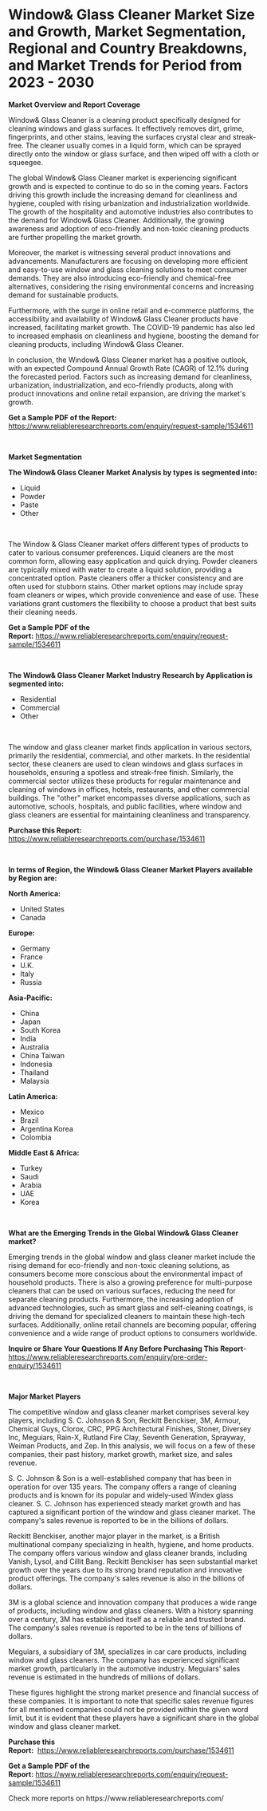 <p><h1>Window& Glass Cleaner Market Size and Growth, Market Segmentation, Regional and Country Breakdowns, and Market Trends for Period from 2023 -  2030</h1></p><p><strong>Market Overview and Report Coverage</strong></p>
<p><p>Window& Glass Cleaner is a cleaning product specifically designed for cleaning windows and glass surfaces. It effectively removes dirt, grime, fingerprints, and other stains, leaving the surfaces crystal clear and streak-free. The cleaner usually comes in a liquid form, which can be sprayed directly onto the window or glass surface, and then wiped off with a cloth or squeegee.</p><p>The global Window& Glass Cleaner market is experiencing significant growth and is expected to continue to do so in the coming years. Factors driving this growth include the increasing demand for cleanliness and hygiene, coupled with rising urbanization and industrialization worldwide. The growth of the hospitality and automotive industries also contributes to the demand for Window& Glass Cleaner. Additionally, the growing awareness and adoption of eco-friendly and non-toxic cleaning products are further propelling the market growth.</p><p>Moreover, the market is witnessing several product innovations and advancements. Manufacturers are focusing on developing more efficient and easy-to-use window and glass cleaning solutions to meet consumer demands. They are also introducing eco-friendly and chemical-free alternatives, considering the rising environmental concerns and increasing demand for sustainable products.</p><p>Furthermore, with the surge in online retail and e-commerce platforms, the accessibility and availability of Window& Glass Cleaner products have increased, facilitating market growth. The COVID-19 pandemic has also led to increased emphasis on cleanliness and hygiene, boosting the demand for cleaning products, including Window& Glass Cleaner.</p><p>In conclusion, the Window& Glass Cleaner market has a positive outlook, with an expected Compound Annual Growth Rate (CAGR) of 12.1% during the forecasted period. Factors such as increasing demand for cleanliness, urbanization, industrialization, and eco-friendly products, along with product innovations and online retail expansion, are driving the market's growth.</p></p>
<p><strong>Get a Sample PDF of the Report:</strong> <a href="https://www.reliableresearchreports.com/enquiry/request-sample/1534611">https://www.reliableresearchreports.com/enquiry/request-sample/1534611</a></p>
<p>&nbsp;</p>
<p><strong>Market Segmentation</strong></p>
<p><strong>The Window& Glass Cleaner Market Analysis by types is segmented into:</strong></p>
<p><ul><li>Liquid</li><li>Powder</li><li>Paste</li><li>Other</li></ul></p>
<p>&nbsp;</p>
<p><p>The Window & Glass Cleaner market offers different types of products to cater to various consumer preferences. Liquid cleaners are the most common form, allowing easy application and quick drying. Powder cleaners are typically mixed with water to create a liquid solution, providing a concentrated option. Paste cleaners offer a thicker consistency and are often used for stubborn stains. Other market options may include spray foam cleaners or wipes, which provide convenience and ease of use. These variations grant customers the flexibility to choose a product that best suits their cleaning needs.</p></p>
<p><strong>Get a Sample PDF of the Report:</strong>&nbsp;<a href="https://www.reliableresearchreports.com/enquiry/request-sample/1534611">https://www.reliableresearchreports.com/enquiry/request-sample/1534611</a></p>
<p>&nbsp;</p>
<p><strong>The Window& Glass Cleaner Market Industry Research by Application is segmented into:</strong></p>
<p><ul><li>Residential</li><li>Commercial</li><li>Other</li></ul></p>
<p>&nbsp;</p>
<p><p>The window and glass cleaner market finds application in various sectors, primarily the residential, commercial, and other markets. In the residential sector, these cleaners are used to clean windows and glass surfaces in households, ensuring a spotless and streak-free finish. Similarly, the commercial sector utilizes these products for regular maintenance and cleaning of windows in offices, hotels, restaurants, and other commercial buildings. The "other" market encompasses diverse applications, such as automotive, schools, hospitals, and public facilities, where window and glass cleaners are essential for maintaining cleanliness and transparency.</p></p>
<p><strong>Purchase this Report:</strong>&nbsp; <a href="https://www.reliableresearchreports.com/purchase/1534611">https://www.reliableresearchreports.com/purchase/1534611</a></p>
<p>&nbsp;</p>
<p><strong>In terms of Region, the Window& Glass Cleaner Market Players available by Region are:</strong></p>
<p>
    <p> <strong> North America: </strong>
        <ul>
            <li>United States</li>
            <li>Canada</li>
        </ul>
        </p> 
    <p> <strong> Europe: </strong>
        <ul>
            <li>Germany</li>
            <li>France</li>
            <li>U.K.</li>
            <li>Italy</li>
            <li>Russia</li>
        </ul>
        </p> 
    <p> <strong> Asia-Pacific: </strong>
        <ul>
            <li>China</li>
            <li>Japan</li>
            <li>South Korea</li>
            <li>India</li>
            <li>Australia</li>
            <li>China Taiwan</li>
            <li>Indonesia</li>
            <li>Thailand</li>
            <li>Malaysia</li>
        </ul>
        </p> 
    <p> <strong> Latin America: </strong>
        <ul>
            <li>Mexico</li>
            <li>Brazil</li>
            <li>Argentina Korea</li>
            <li>Colombia</li>
        </ul>
        </p> 
    <p> <strong> Middle East & Africa: </strong>
        <ul>
            <li>Turkey</li>
            <li>Saudi</li>
            <li>Arabia</li>
            <li>UAE</li>
            <li>Korea</li>
        </ul>
    </p>
    </p>
<p>&nbsp;</p>
<p><strong>What are the Emerging Trends in the Global Window& Glass Cleaner market?</strong></p>
<p><p>Emerging trends in the global window and glass cleaner market include the rising demand for eco-friendly and non-toxic cleaning solutions, as consumers become more conscious about the environmental impact of household products. There is also a growing preference for multi-purpose cleaners that can be used on various surfaces, reducing the need for separate cleaning products. Furthermore, the increasing adoption of advanced technologies, such as smart glass and self-cleaning coatings, is driving the demand for specialized cleaners to maintain these high-tech surfaces. Additionally, online retail channels are becoming popular, offering convenience and a wide range of product options to consumers worldwide.</p></p>
<p><strong>Inquire or Share Your Questions If Any Before Purchasing This Report</strong>- <a href="https://www.reliableresearchreports.com/enquiry/pre-order-enquiry/1534611">https://www.reliableresearchreports.com/enquiry/pre-order-enquiry/1534611</a></p>
<p>&nbsp;</p>
<p><strong>Major Market Players</strong></p>
<p><p>The competitive window and glass cleaner market comprises several key players, including S. C. Johnson & Son, Reckitt Benckiser, 3M, Armour, Chemical Guys, Clorox, CRC, PPG Architectural Finishes, Stoner, Diversey Inc, Meguiars, Rain-X, Rutland Fire Clay, Seventh Generation, Sprayway, Weiman Products, and Zep. In this analysis, we will focus on a few of these companies, their past history, market growth, market size, and sales revenue.</p><p>S. C. Johnson & Son is a well-established company that has been in operation for over 135 years. The company offers a range of cleaning products and is known for its popular and widely-used Windex glass cleaner. S. C. Johnson has experienced steady market growth and has captured a significant portion of the window and glass cleaner market. The company's sales revenue is reported to be in the billions of dollars.</p><p>Reckitt Benckiser, another major player in the market, is a British multinational company specializing in health, hygiene, and home products. The company offers various window and glass cleaner brands, including Vanish, Lysol, and Cillit Bang. Reckitt Benckiser has seen substantial market growth over the years due to its strong brand reputation and innovative product offerings. The company's sales revenue is also in the billions of dollars.</p><p>3M is a global science and innovation company that produces a wide range of products, including window and glass cleaners. With a history spanning over a century, 3M has established itself as a reliable and trusted brand. The company's sales revenue is reported to be in the tens of billions of dollars. </p><p>Meguiars, a subsidiary of 3M, specializes in car care products, including window and glass cleaners. The company has experienced significant market growth, particularly in the automotive industry. Meguiars' sales revenue is estimated in the hundreds of millions of dollars.</p><p>These figures highlight the strong market presence and financial success of these companies. It is important to note that specific sales revenue figures for all mentioned companies could not be provided within the given word limit, but it is evident that these players have a significant share in the global window and glass cleaner market.</p></p>
<p><strong>Purchase this Report:</strong>&nbsp;&nbsp;<a href="https://www.reliableresearchreports.com/purchase/1534611">https://www.reliableresearchreports.com/purchase/1534611</a></p>
<p></p>
<p><strong>Get a Sample PDF of the Report:</strong>&nbsp;<a href="https://www.reliableresearchreports.com/enquiry/request-sample/1534611">https://www.reliableresearchreports.com/enquiry/request-sample/1534611</a></p>
<p>Check more reports on https://www.reliableresearchreports.com/</p>